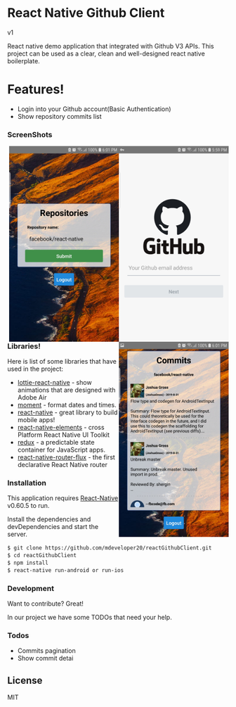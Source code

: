 # React Native Github Client 
v1


React native demo application that integrated with Github V3 APIs. This project can be used as a clear, clean and well-designed react native boilerplate. 

# Features!

  - Login into your Github account(Basic Authentication)
  - Show repository commits list
### ScreenShots
<img src="/screenshots/1.jpg" width="250" align="right" >
<img src="/screenshots/2.jpg" width="250" align="right" >
<img src="/screenshots/3.jpg" width="250" align="right" >



### Libraries!

Here is list of some libraries that have used in the project:
* [lottie-react-native](https://github.com/react-native-community/lottie-react-native) - show animations that are designed with Adobe Air
* [moment](https://github.com/moment/moment) - format dates and times.
* [react-native](https://github.com/facebook/react-native) - great library to build mobile apps!
* [react-native-elements](https://github.com/react-native-training/react-native-elements) - cross Platform React Native UI Toolkit
* [redux](https://github.com/reduxjs/redux) - a predictable state container for JavaScript apps.
* [react-native-router-flux](https://github.com/aksonov/react-native-router-flux) - the first declarative React Native router



### Installation

This application requires [React-Native](https://facebook.github.io/react-native/) v0.60.5 to run.

Install the dependencies and devDependencies and start the server.

```sh
$ git clone https://github.com/mdeveloper20/reactGithubClient.git
$ cd reactGithubClient
$ npm install
$ react-native run-android or run-ios
```

### Development

Want to contribute? Great!

In our project we have some TODOs  that need your help. 

### Todos

 - Commits pagination
 - Show commit detai

License
----

MIT

